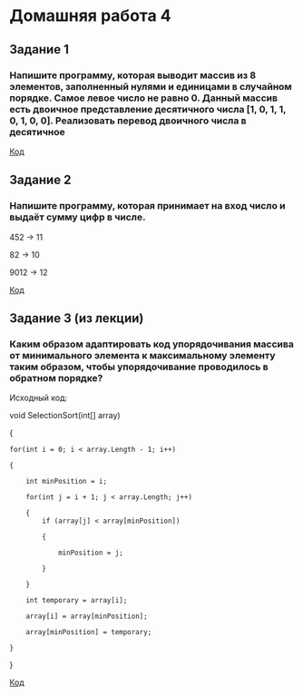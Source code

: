 # Домашняя работа 4

## Задание 1
### Напишите программу, которая выводит массив из 8 элементов, заполненный нулями и единицами в случайном порядке. Самое левое число не равно 0. Данный массив есть двоичное представление десятичного числа [1, 0, 1, 1, 0, 1, 0, 0]. Реализовать перевод двоичного числа в десятичное

[Код](https://github.com/XeniaLS13/HW4/blob/main/Task1/Program.cs)

## Задание 2
### Напишите программу, которая принимает на вход число и выдаёт сумму цифр в числе.

452 -> 11

82 -> 10

9012 -> 12

[Код](https://github.com/XeniaLS13/HW4/blob/main/Task2/Program.cs)

## Задание 3 (из лекции)
### Каким образом адаптировать код упорядочивания массива от минимального элемента к максимальному элементу таким образом, чтобы упорядочивание проводилось в обратном порядке? 

Исходный код: 

void SelectionSort(int[] array)

{

    for(int i = 0; i < array.Length - 1; i++)

    {

        int minPosition = i;

        for(int j = i + 1; j < array.Length; j++)

        {
            if (array[j] < array[minPosition])

            {

                minPosition = j;

            }

        }

        int temporary = array[i];

        array[i] = array[minPosition];

        array[minPosition] = temporary;

    }
    
}

[Код](https://github.com/XeniaLS13/HW4/blob/main/Task3/Program.cs)